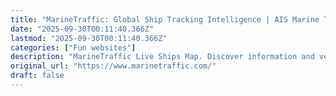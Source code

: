 ```yaml
---
title: "MarineTraffic: Global Ship Tracking Intelligence | AIS Marine Traffic"
date: "2025-09-30T00:11:40.366Z"
lastmod: "2025-09-30T00:11:40.366Z"
categories: ["Fun websites"]
description: "MarineTraffic Live Ships Map. Discover information and vessel positions for vessels around the world. Search the MarineTraffic ships database of more than 550000 active and decommissioned vessels. Search for popular ships globally. Find locations of ports and ships using the near Real Time ships map. View vessel details and ship photos."
original_url: "https://www.marinetraffic.com/"
draft: false
---
```

